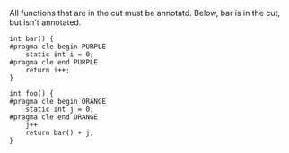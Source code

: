 All functions that are in the cut must be annotatd. Below, bar is in the cut, but isn't annotated.

```
int bar() {
#pragma cle begin PURPLE 
    static int i = 0;
#pragma cle end PURPLE 
    return i++;
}

int foo() {
#pragma cle begin ORANGE 
    static int j = 0;
#pragma cle end ORANGE 
    j++
    return bar() + j;    
}
```
